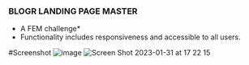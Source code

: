 ### BLOGR LANDING PAGE MASTER

* A FEM challenge*
* Functionality includes responsiveness and accessible to all users.

#Screenshot
![image](https://user-images.githubusercontent.com/95982650/215819128-7b149185-f5a0-42b0-b5a5-a28fba40643c.png)
![Screen Shot 2023-01-31 at 17 22 15](https://user-images.githubusercontent.com/95982650/215819325-5ed935a6-07ee-4511-8fa8-1f0c2becebdd.png)
